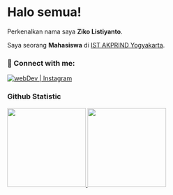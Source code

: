 # Halo semua! 
 
Perkenalkan nama saya **Ziko Listiyanto**.<br>
 
Saya seorang **Mahasiswa** di [IST AKPRIND Yogyakarta](https://www.akprind.ac.id/).<br>

### 🤝 Connect with me:

[<img alt="webDev | Instagram" src="https://img.shields.io/badge/instagram-E4405F.svg?&style=for-the-badge&logo=instagram&logoColor=white" />][instagram]
 
### Github Statistic
<p align="left">
<a href="https://github.com/zikolistiyanto">
  <img height="180em" src="https://github-readme-stats-eight-theta.vercel.app/api?username=zikolistiyanto&show_icons=true&theme=algolia&include_all_commits=true&count_private=true"/>
  <img height="180em" src="https://github-readme-stats-eight-theta.vercel.app/api/top-langs/?username=zikolistiyanto&layout=compact&langs_count=8&theme=algolia"/>
</a>
</p>


[instagram]: https://instagram.com/Zeeqo_0
